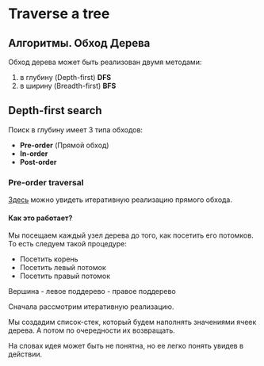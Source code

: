 # Traverse a tree
## Алгоритмы. Обход Дерева
Обход дерева может быть реализован двумя методами:
1. в глубину (Depth-first) **DFS**  
2. в ширину (Breadth-first) **BFS**


## Depth-first search 
Поиск в глубину имеет 3 типа обходов: 
- **Pre-order** (Прямой обход)
- **In-order** 
- **Post-order**

### Pre-order traversal

[Здесь](https://github.com/Francis-Morgan/traverse-a-tree/blob/master/Pre-order_traversal_iterative.py) можно увидеть итеративную реализацию прямого обхода. 

#### Как это работает?

Мы посещаем каждый узел дерева до того, как посетить его потомков. То есть следуем такой процедуре:
- Посетить корень
- Посетить левый потомок
- Посетить правый потомок

Вершина - левое поддерево - правое поддерево

Сначала рассмотрим итеративную реализацию. 

Мы создадим список-стек, который будем наполнять значениями ячеек дерева. А потом по очередности их возвращать. 

На словах идея может быть не понятна, но ее легко понять увидев в действии.
